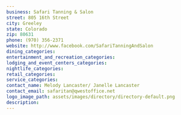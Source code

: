 ```yaml
---
business: Safari Tanning & Salon
street: 805 16th Street
city: Greeley
state: Colorado
zip: 80631
phone: (970) 356-2371
website: http://www.facebook.com/SafariTanningAndSalon
dining_categories: 
entertainment_and_recreation_categories: 
lodging_and_event_centers_categories: 
nightlife_categories: 
retail_categories: 
service_categories: 
contact_name: Melody Lancaster/ Janelle Lancaster
contact_email: safaritan@qwestoffice.net
logo_image_path: assets/images/directory/directory-default.png
description: 
---
```

